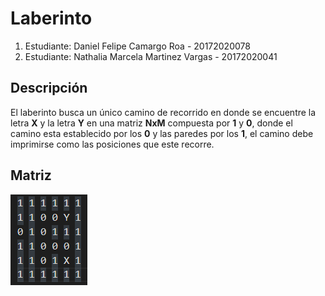 # Laberinto
1. Estudiante: Daniel Felipe Camargo Roa - 20172020078
2. Estudiante: Nathalia Marcela Martinez Vargas - 20172020041

## Descripción

El laberinto busca un único camino de recorrido en donde se encuentre la letra **X** y la letra **Y** en una matriz **NxM** compuesta por **1** y **0**, donde el camino esta establecido por los **0** y las paredes por los **1**, el camino debe imprimirse como las posiciones que este recorre.   

## Matriz
![Matriz](https://github.com/NathaliaMartinezVargas/Laberinto/blob/master/Matriz.png)
